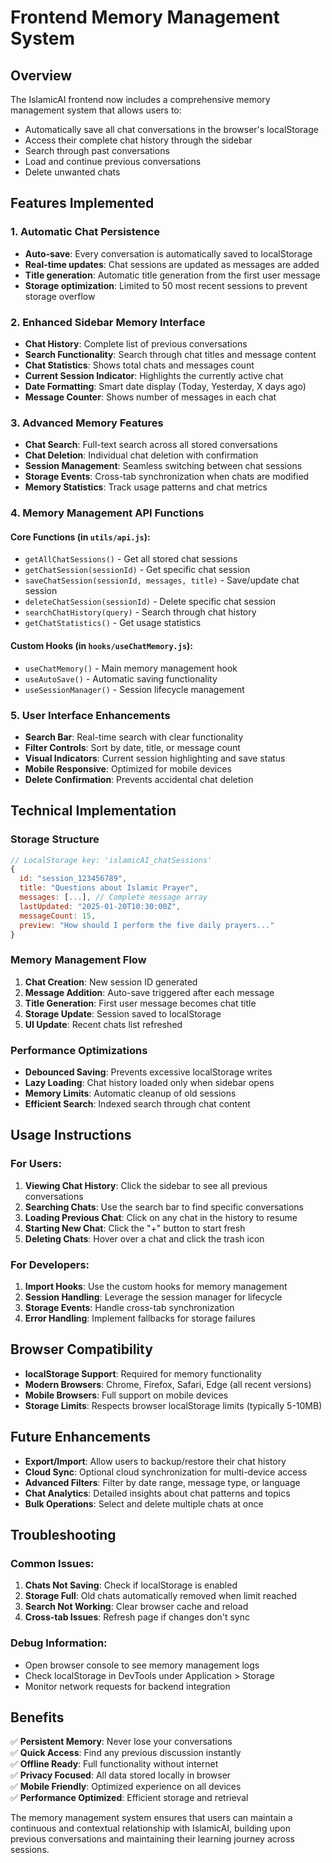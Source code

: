 # Frontend Memory Management System

## Overview
The IslamicAI frontend now includes a comprehensive memory management system that allows users to:
- Automatically save all chat conversations in the browser's localStorage
- Access their complete chat history through the sidebar
- Search through past conversations
- Load and continue previous conversations
- Delete unwanted chats

## Features Implemented

### 1. Automatic Chat Persistence
- **Auto-save**: Every conversation is automatically saved to localStorage
- **Real-time updates**: Chat sessions are updated as messages are added
- **Title generation**: Automatic title generation from the first user message
- **Storage optimization**: Limited to 50 most recent sessions to prevent storage overflow

### 2. Enhanced Sidebar Memory Interface
- **Chat History**: Complete list of previous conversations
- **Search Functionality**: Search through chat titles and message content
- **Chat Statistics**: Shows total chats and messages count
- **Current Session Indicator**: Highlights the currently active chat
- **Date Formatting**: Smart date display (Today, Yesterday, X days ago)
- **Message Counter**: Shows number of messages in each chat

### 3. Advanced Memory Features
- **Chat Search**: Full-text search across all stored conversations
- **Chat Deletion**: Individual chat deletion with confirmation
- **Session Management**: Seamless switching between chat sessions
- **Storage Events**: Cross-tab synchronization when chats are modified
- **Memory Statistics**: Track usage patterns and chat metrics

### 4. Memory Management API Functions

#### Core Functions (in `utils/api.js`):
- `getAllChatSessions()` - Get all stored chat sessions
- `getChatSession(sessionId)` - Get specific chat session
- `saveChatSession(sessionId, messages, title)` - Save/update chat session
- `deleteChatSession(sessionId)` - Delete specific chat session
- `searchChatHistory(query)` - Search through chat history
- `getChatStatistics()` - Get usage statistics

#### Custom Hooks (in `hooks/useChatMemory.js`):
- `useChatMemory()` - Main memory management hook
- `useAutoSave()` - Automatic saving functionality
- `useSessionManager()` - Session lifecycle management

### 5. User Interface Enhancements
- **Search Bar**: Real-time search with clear functionality
- **Filter Controls**: Sort by date, title, or message count
- **Visual Indicators**: Current session highlighting and save status
- **Mobile Responsive**: Optimized for mobile devices
- **Delete Confirmation**: Prevents accidental chat deletion

## Technical Implementation

### Storage Structure
```javascript
// LocalStorage key: 'islamicAI_chatSessions'
{
  id: "session_123456789",
  title: "Questions about Islamic Prayer",
  messages: [...], // Complete message array
  lastUpdated: "2025-01-20T10:30:00Z",
  messageCount: 15,
  preview: "How should I perform the five daily prayers..."
}
```

### Memory Management Flow
1. **Chat Creation**: New session ID generated
2. **Message Addition**: Auto-save triggered after each message
3. **Title Generation**: First user message becomes chat title
4. **Storage Update**: Session saved to localStorage
5. **UI Update**: Recent chats list refreshed

### Performance Optimizations
- **Debounced Saving**: Prevents excessive localStorage writes
- **Lazy Loading**: Chat history loaded only when sidebar opens
- **Memory Limits**: Automatic cleanup of old sessions
- **Efficient Search**: Indexed search through chat content

## Usage Instructions

### For Users:
1. **Viewing Chat History**: Click the sidebar to see all previous conversations
2. **Searching Chats**: Use the search bar to find specific conversations
3. **Loading Previous Chat**: Click on any chat in the history to resume
4. **Starting New Chat**: Click the "+" button to start fresh
5. **Deleting Chats**: Hover over a chat and click the trash icon

### For Developers:
1. **Import Hooks**: Use the custom hooks for memory management
2. **Session Handling**: Leverage the session manager for lifecycle
3. **Storage Events**: Handle cross-tab synchronization
4. **Error Handling**: Implement fallbacks for storage failures

## Browser Compatibility
- **localStorage Support**: Required for memory functionality
- **Modern Browsers**: Chrome, Firefox, Safari, Edge (all recent versions)
- **Mobile Browsers**: Full support on mobile devices
- **Storage Limits**: Respects browser localStorage limits (typically 5-10MB)

## Future Enhancements
- **Export/Import**: Allow users to backup/restore their chat history
- **Cloud Sync**: Optional cloud synchronization for multi-device access
- **Advanced Filters**: Filter by date range, message type, or language
- **Chat Analytics**: Detailed insights about chat patterns and topics
- **Bulk Operations**: Select and delete multiple chats at once

## Troubleshooting

### Common Issues:
1. **Chats Not Saving**: Check if localStorage is enabled
2. **Storage Full**: Old chats automatically removed when limit reached
3. **Search Not Working**: Clear browser cache and reload
4. **Cross-tab Issues**: Refresh page if changes don't sync

### Debug Information:
- Open browser console to see memory management logs
- Check localStorage in DevTools under Application > Storage
- Monitor network requests for backend integration

## Benefits
✅ **Persistent Memory**: Never lose your conversations  
✅ **Quick Access**: Find any previous discussion instantly  
✅ **Offline Ready**: Full functionality without internet  
✅ **Privacy Focused**: All data stored locally in browser  
✅ **Mobile Friendly**: Optimized experience on all devices  
✅ **Performance Optimized**: Efficient storage and retrieval  

The memory management system ensures that users can maintain a continuous and contextual relationship with IslamicAI, building upon previous conversations and maintaining their learning journey across sessions.